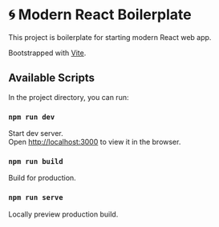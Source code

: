 # 🌀 Modern React Boilerplate

This project is boilerplate for starting modern React web app.

Bootstrapped with [Vite](https://github.com/vitejs/vite.git).

## Available Scripts

In the project directory, you can run:

### `npm run dev`
Start dev server.<br>
Open [http://localhost:3000](http://localhost:3000) to view it in the browser.

### `npm run build`
Build for production.

### `npm run serve`
Locally preview production build.
